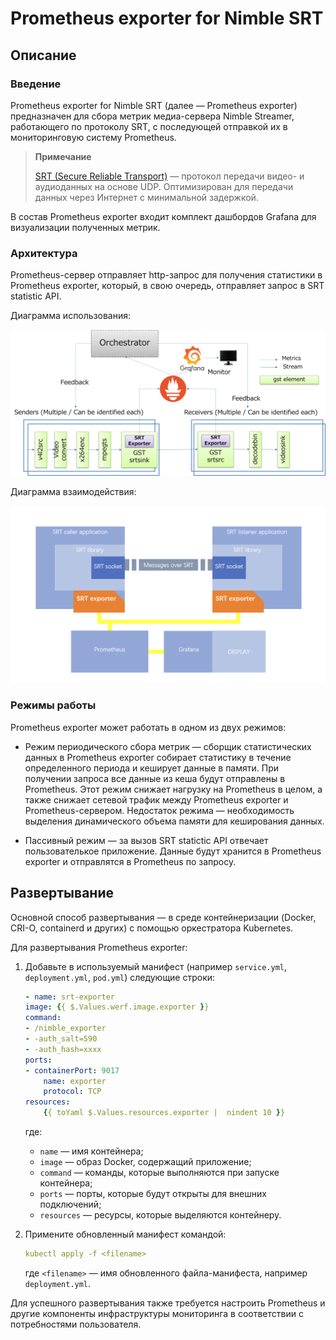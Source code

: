 # Prometheus exporter for Nimble SRT

## Описание

### Введение

Prometheus exporter for Nimble SRT (далее — Prometheus exporter) предназначен для сбора метрик медиа-сервера Nimble Streamer, работающего по протоколу SRT, с последующей отправкой их в мониторинговую систему Prometheus.

> **Примечание**
>
> [SRT (Secure Reliable Transport)](https://en.wikipedia.org/wiki/Secure_Reliable_Transport) — протокол передачи видео- и аудиоданных на основе UDP. Оптимизирован для передачи данных через Интернет с минимальной задержкой.

В состав Prometheus exporter входит комплект дашбордов Grafana для визуализации полученных метрик.

### Архитектура

Prometheus-сервер отправляет http-запрос для получения статистики в Prometheus exporter, который, в свою очередь, отправляет запрос в SRT statistic API.

Диаграмма использования:

![](resources/diagram_1.png)

Диаграмма взаимодействия:

![](resources/diagram_2.png)

### Режимы работы

Prometheus exporter может работать в одном из двух режимов:

- Режим периодического сбора метрик — сборщик статистических данных в Prometheus exporter собирает статистику в течение определенного периода и кеширует данные в памяти. При получении запроса все данные из кеша будут отправлены в Prometheus. Этот режим снижает нагрузку на Prometheus в целом, а также снижает сетевой трафик между Prometheus exporter и Prometheus-сервером. Недостаток режима — необходимость выделения динамического объема памяти для кеширования данных.

- Пассивный режим — за вызов SRT statictic API отвечает пользователькое приложение. Данные будут хранится в Prometheus exporter и отправлятся в Prometheus по запросу.

## Развертывание

Основной способ развертывания — в среде контейнеризации (Docker, CRI-O, containerd и других) с помощью оркестратора Kubernetes.

Для развертывания Prometheus exporter:

1. Добавьте в используемый манифест (например `service.yml`, `deployment.yml`, `pod.yml`) следующие строки:

    ```yml
    - name: srt-exporter
    image: {{ $.Values.werf.image.exporter }}
    command:
    - /nimble_exporter
    - -auth_salt=590
    - -auth_hash=xxxx
    ports:
    - containerPort: 9017
        name: exporter
        protocol: TCP
    resources:
        {{ toYaml $.Values.resources.exporter |  nindent 10 }}
    ```

    где:

    - `name` — имя контейнера;
    - `image` — образ Docker, содержащий приложение;
    - `command` — команды, которые выполняются при запуске контейнера;
    - `ports` — порты, которые будут открыты для внешних подключений;
    - `resources` — ресурсы, которые выделяются контейнеру.

2. Примените обновленный манифест командой:

    ```yml
    kubectl apply -f <filename>
    ```

    где `<filename>` — имя обновленного файла-манифеста, например `deployment.yml`.

Для успешного развертывания также требуется настроить Prometheus и другие компоненты инфраструктуры мониторинга в соответствии с потребностями пользователя.
